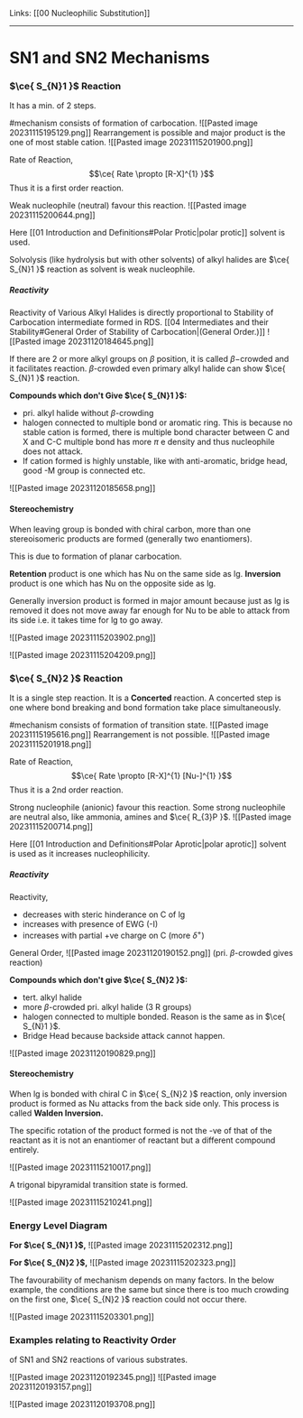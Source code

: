 Links: [[00 Nucleophilic Substitution]]
___
# SN1 and SN2 Mechanisms

### $\ce{ S_{N}1 }$ Reaction
It has a min. of 2 steps. 

#mechanism consists of formation of carbocation. 
![[Pasted image 20231115195129.png]]
Rearrangement is possible and major product is the one of most stable cation. 
![[Pasted image 20231115201900.png]]

Rate of Reaction,
$$\ce{ Rate \propto [R-X]^{1} }$$
Thus it is a first order reaction. 

Weak nucleophile (neutral) favour this reaction. 
![[Pasted image 20231115200644.png]]

Here [[01 Introduction and Definitions#Polar Protic|polar protic]] solvent is used.

Solvolysis (like hydrolysis but with other solvents) of alkyl halides are $\ce{ S_{N}1 }$ reaction as solvent is weak nucleophile.

##### Reactivity 
Reactivity of Various Alkyl Halides is directly proportional to Stability of Carbocation intermediate formed in RDS. 
[[04 Intermediates and their Stability#General Order of Stability of Carbocation|(General Order.)]]
![[Pasted image 20231120184645.png]]

If there are 2 or more alkyl groups on $\beta$ position, it is called $\beta-$crowded and it facilitates reaction. $\beta$-crowded even primary alkyl halide can show $\ce{ S_{N}1 }$ reaction. 

**Compounds which don't Give $\ce{ S_{N}1 }$:** 
- pri. alkyl halide without $\beta$-crowding
- halogen connected to multiple bond or aromatic ring. This is because no stable cation is formed, there is multiple bond character between C and X and C-C multiple bond has more $\pi$ e density and thus nucleophile does not attack.
- If cation formed is highly unstable, like with anti-aromatic, bridge head, good -M group is connected etc.

![[Pasted image 20231120185658.png]]

#### Stereochemistry
When leaving group is bonded with chiral carbon, more than one stereoisomeric products are formed (generally two enantiomers). 

This is due to formation of planar carbocation.

**Retention** product is one which has Nu on the same side as lg.
**Inversion** product is one which has Nu on the opposite side as lg.

Generally inversion product is formed in major amount because just as lg is removed it does not move away far enough for Nu to be able to attack from its side i.e. it takes time for lg to go away.

![[Pasted image 20231115203902.png]]

![[Pasted image 20231115204209.png]]

### $\ce{ S_{N}2 }$ Reaction
It is a single step reaction. 
It is a **Concerted** reaction. 
A concerted step is one where bond breaking and bond formation take place simultaneously. 

#mechanism consists of formation of transition state.
![[Pasted image 20231115195616.png]]
Rearrangement is not possible. 
![[Pasted image 20231115201918.png]]

Rate of Reaction,
$$\ce{ Rate \propto [R-X]^{1} [Nu-]^{1} }$$
Thus it is a 2nd order reaction. 

Strong nucleophile (anionic) favour this reaction. 
Some strong nucleophile are neutral also, like ammonia, amines and $\ce{ R_{3}P }$.
![[Pasted image 20231115200714.png]]

Here [[01 Introduction and Definitions#Polar Aprotic|polar aprotic]] solvent is used as it increases nucleophilicity. 

##### Reactivity 
Reactivity,
- decreases with steric hinderance on C of lg
- increases with presence of EWG (-I)
- increases with partial +ve charge on C (more $\delta^{+}$)

General Order,
![[Pasted image 20231120190152.png]]
(pri. $\beta$-crowded gives reaction)

**Compounds which don't give $\ce{ S_{N}2 }$:**
- tert. alkyl halide 
- more $\beta$-crowded pri. alkyl halide (3 R groups) 
- halogen connected to multiple bonded. Reason is the same as in $\ce{ S_{N}1 }$. 
- Bridge Head because backside attack cannot happen. 

![[Pasted image 20231120190829.png]]

#### Stereochemistry
When lg is bonded with chiral C in $\ce{ S_{N}2 }$ reaction, only inversion product is formed as Nu attacks from the back side only. This process is called **Walden Inversion.**

The specific rotation of the product formed is not the -ve of that of the reactant as it is not an enantiomer of reactant but a different compound entirely. 

![[Pasted image 20231115210017.png]]

A trigonal bipyramidal transition state is formed. 

![[Pasted image 20231115210241.png]]


### Energy Level Diagram
**For $\ce{ S_{N}1 }$,**
![[Pasted image 20231115202312.png]]


**For $\ce{ S_{N}2 }$,**
![[Pasted image 20231115202323.png]]

The favourability of mechanism depends on many factors. 
In the below example, the conditions are the same but since there is too much crowding on the first one, $\ce{ S_{N}2 }$ reaction could not occur there. 

![[Pasted image 20231115203301.png]]

### Examples relating to Reactivity Order 
of SN1 and SN2 reactions of various substrates.

![[Pasted image 20231120192345.png]]
![[Pasted image 20231120193157.png]]
 
![[Pasted image 20231120193708.png]]

